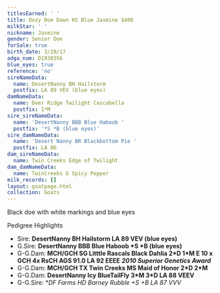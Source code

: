 ```yaml
---
titlesEarned: ' '
title: Dozy Doe Down HS Blue Jasmine $400
milkStar: ' '
nickname: Jasmine
gender: Senior Doe
forSale: true
birth_date: 3/20/17
adga_num: D1930356
blue_eyes: true
reference: 'no'
sireNameData:
  name: DesertNanny BH Hailstorm
  postfix: LA 89 VEV (blue eyes)
damNameData:
  name: Deer Ridge Twilight Cascabella
  postfix: 1*M
sire_sireNameData:
  name: 'DesertNanny BBB Blue Haboob '
  postfix: '*S *B (blue eyes)'
sire_damNameData:
  name: 'Desert Nanny BR Blackbottom Pie '
  postfix: LA 86
dam_sireNameData:
  name: Twin Creeks Edge of Twilight
dam_damNameData:
  name: TwinCreeks G Spicy Pepper
milk_records: []
layout: goatpage.html
collection: Goats
---
```

Black doe with white markings and blue eyes

Pedigree Highlights

* Sire: **DesertNanny BH Hailstorm LA 89 VEV (blue eyes)**
* G.Sire: **DesertNanny BBB Blue Haboob \*S \*B (blue eyes)**
* G-G.Dam: **MCH/GCH SG Litttle Rascals Black Dahlia 2\*D 1\*M E 10 x GCH 4x RsCH AGS 91.0 LA 92 EEEE**  _**2010 Superior Genetics Award**_
* G-G.Dam: **MCH/GCH TX Twin Creeks MS Maid of Honor 2\*D 2\*M**
* G-G.Dam: **DesertNanny Icy BlueTailFly 3\*M 3\*D LA 88 VEEV**
* G-G.Sire: **DF Farms HD Barney Rubble +*S +B LA 87 VVV**
